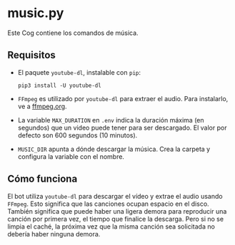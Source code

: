 # music.py

Este Cog contiene los comandos de música.

## Requisitos

- El paquete `youtube-dl`, instalable con `pip`:

  ```
  pip3 install -U youtube-dl
  ```

- `FFmpeg` es utilizado por `youtube-dl` para extraer el audio. Para instalarlo, ve a [ffmpeg.org](https://www.ffmpeg.org/).

- La variable `MAX_DURATION` en `.env` indica la duración máxima (en segundos) que un video puede tener para ser descargado. El valor por defecto son 600 segundos (10 minutos).

- `MUSIC_DIR` apunta a dónde descargar la música. Crea la carpeta y configura la variable con el nombre.

## Cómo funciona

El bot utiliza `youtube-dl` para descargar el vídeo y extrae el audio usando `FFmpeg`.
Esto significa que las canciones ocupan espacio en el disco.
También significa que puede haber una ligera demora para reproducir una canción por primera vez, el tiempo que finalice la descarga.
Pero si no se limpia el caché, la próxima vez que la misma canción sea solicitada no debería haber ninguna demora.
